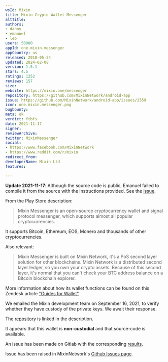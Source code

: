 ```yaml
---
wsId: Mixin
title: Mixin Crypto Wallet Messenger
altTitle: 
authors:
- danny
- emanuel
- leo
users: 50000
appId: one.mixin.messenger
appCountry: us
released: 2018-05-24
updated: 2024-02-08
version: 1.5.1
stars: 4.5
ratings: 1252
reviews: 157
size: 
website: https://mixin.one/messenger
repository: https://github.com/MixinNetwork/android-app
issue: https://github.com/MixinNetwork/android-app/issues/2559
icon: one.mixin.messenger.png
bugbounty: 
meta: ok
verdict: ftbfs
date: 2021-11-17
signer: 
reviewArchive: 
twitter: MixinMessenger
social:
- https://www.facebook.com/MixinNetwork
- https://www.reddit.com/r/mixin
redirect_from: 
developerName: Mixin Ltd
features: 

---
```


**Update 2021-11-17**: Although the source code is public, Emanuel failed to
compile it from the source with the instructions provided. See the
[issue](https://github.com/MixinNetwork/android-app/issues/2559).

From the Play Store description:

> Mixin Messenger is an open-source cryptocurrency wallet and signal protocol messenger, which supports almost all popular cryptocurrencies.

It supports Bitcoin, Ethereum, EOS, Monero and thousands of other cryptocurrencies.

Also relevant:

> Mixin Messenger is built on Mixin Network, it's a PoS second layer solution for other blockchains. Mixin Network is a distributed second layer ledger, so you own your crypto assets. Because of this second layer, it's normal that you can't check your BTC address balance on a Bitcoin blockchain explorer.

More information about how its wallet functions can be found on this Zendesk article ["Guides for Wallet"](https://mixinmessenger.zendesk.com/hc/en-us/sections/360002664251-Guides-for-Wallet)

We emailed the Mixin development team on September 16, 2021, to verify whether they have custody of the private keys. We await their response.

The [repository](https://github.com/MixinNetwork) is linked in the description.

It appears that this wallet is **non-custodial** and that source-code is available. 

An issue has been made on Gitlab with the corresponding [results](https://gitlab.com/walletscrutiny/walletScrutinyCom/-/issues/344). 

Issue has been raised in MixinNetwork's [Github Issues page](https://github.com/MixinNetwork/android-app/issues/2490). 
